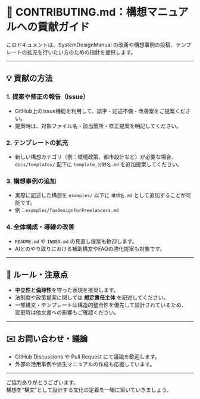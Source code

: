 # 🤝 CONTRIBUTING.md：構想マニュアルへの貢献ガイド

このドキュメントは、SystemDesignManual の改善や構想事例の投稿、テンプレートの拡充を行いたい方のための指針を提供します。

---

## 💡 貢献の方法

### 1. **提案や修正の報告（Issue）**
- GitHub上のIssue機能を利用して、誤字・記述不備・改善案をご提案ください。
- 提案時は、対象ファイル名・該当箇所・修正提案を明記してください。

### 2. **テンプレートの拡充**
- 新しい構想カテゴリ（例：環境政策、都市設計など）が必要な場合、`docs/templates/` 配下に `template_分野名.md` を追加提案してください。

### 3. **構想事例の追加**
- 実際に記述した構想を `examples/` 以下に `構想名.md` として追加することが可能です。
- 例：`examples/TaxDesignForFreelancers.md`

### 4. **全体構成・導線の改善**
- `README.md` や `INDEX.md` の見直し提案も歓迎します。
- AIとのやり取りにおける補助構文やFAQの強化提案も対象です。

---

## 🔐 ルール・注意点

- **中立性と倫理性**を守った表現を推奨します。
- 法制度や政策提案に関しては **想定責任主体** を記述してください。
- 一部構文・テンプレートは構造的整合性を優先して設計されているため、  
  変更時は他文書への影響もご確認ください。

---

## ✉️ お問い合わせ・議論
- GitHub Discussions や Pull Request にて議論を歓迎します。
- 外部の活用事例や派生マニュアルの作成も応援しています。

---

ご協力ありがとうございます。  
構想を“構文”として設計する文化の定着を一緒に築いていきましょう。

